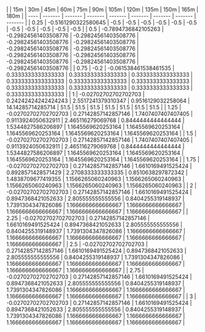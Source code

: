 | | 15m | 30m | 45m | 60m | 75m | 90m | 105m | 120m | 135m | 150m | 165m | 180m | 
| ---- | ------- | ------- | ------- | ------- | ------- | ------- | ------- | ------- |
| 0.25 | -0.5161290322580645 | -0.5 | -0.5 | -0.5 | -0.5 | -0.5 | -0.5 | -0.5 | -0.5 | -0.5 | -0.5 | -0.5 | 
| 0.5 | -0.7894736842105263 | -0.29824561403508776 | -0.29824561403508776 | -0.29824561403508776 | -0.29824561403508776 | -0.29824561403508776 | -0.29824561403508776 | -0.29824561403508776 | -0.29824561403508776 | -0.29824561403508776 | -0.29824561403508776 | -0.29824561403508776 | 
| 0.75 | -0.2 | -0.061538461538461535 | 0.3333333333333333 | 0.3333333333333333 | 0.3333333333333333 | 0.3333333333333333 | 0.3333333333333333 | 0.3333333333333333 | 0.3333333333333333 | 0.3333333333333333 | 0.3333333333333333 | 0.3333333333333333 | 
| 1 | -0.02702702702702703 | 0.24242424242424243 | 2.5517241379310347 | 0.9516129032258064 | 14.14285714285714 | 51.5 | 51.5 | 51.5 | 51.5 | 51.5 | 51.5 | 51.5 | 
| 1.25 | -0.02702702702702703 | 0.27142857142857146 | 1.7407407407407405 | 0.9113924050632911 | 2.465116279069768 | 0.8444444444444444 | 1.5344827586206897 | 1.1645569620253164 | 1.1645569620253164 | 1.1645569620253164 | 1.1645569620253164 | 1.1645569620253164 | 
| 1.5 | -0.02702702702702703 | 0.27142857142857146 | 1.7407407407407405 | 0.9113924050632911 | 2.465116279069768 | 0.8444444444444444 | 1.5344827586206897 | 1.1645569620253164 | 1.1645569620253164 | 1.1645569620253164 | 1.1645569620253164 | 1.1645569620253164 | 
| 1.75 | -0.02702702702702703 | 0.27142857142857146 | 1.6610169491525424 | 0.8928571428571429 | 2.2708333333333335 | 0.8510638297872342 | 1.4838709677419355 | 1.1566265060240963 | 1.1566265060240963 | 1.1566265060240963 | 1.1566265060240963 | 1.1566265060240963 | 
| 2 | -0.02702702702702703 | 0.27142857142857146 | 1.6610169491525424 | 0.8947368421052633 | 2.805555555555556 | 0.8404255319148937 | 1.7391304347826086 | 1.1666666666666667 | 1.1666666666666667 | 1.1666666666666667 | 1.1666666666666667 | 1.1666666666666667 | 
| 2.25 | -0.02702702702702703 | 0.27142857142857146 | 1.6610169491525424 | 0.8947368421052633 | 2.805555555555556 | 0.8404255319148937 | 1.7391304347826086 | 1.1666666666666667 | 1.1666666666666667 | 1.1666666666666667 | 1.1666666666666667 | 1.1666666666666667 | 
| 2.5 | -0.02702702702702703 | 0.27142857142857146 | 1.6610169491525424 | 0.8947368421052633 | 2.805555555555556 | 0.8404255319148937 | 1.7391304347826086 | 1.1666666666666667 | 1.1666666666666667 | 1.1666666666666667 | 1.1666666666666667 | 1.1666666666666667 | 
| 2.75 | -0.02702702702702703 | 0.27142857142857146 | 1.6610169491525424 | 0.8947368421052633 | 2.805555555555556 | 0.8404255319148937 | 1.7391304347826086 | 1.1666666666666667 | 1.1666666666666667 | 1.1666666666666667 | 1.1666666666666667 | 1.1666666666666667 | 
| 3 | -0.02702702702702703 | 0.27142857142857146 | 1.6610169491525424 | 0.8947368421052633 | 2.805555555555556 | 0.8404255319148937 | 1.7391304347826086 | 1.1666666666666667 | 1.1666666666666667 | 1.1666666666666667 | 1.1666666666666667 | 1.1666666666666667 | 
